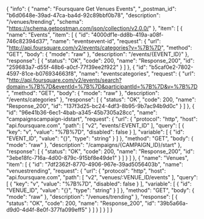 {
  "info": {
    "name": "Foursquare Get Venues Events",
    "_postman_id": "b6d0648e-39ad-47ca-ba4d-92c89bbf0b78",
    "description": "/venues/trending",
    "schema": "https://schema.getpostman.com/json/collection/v2.0.0/"
  },
  "item": [
    {
      "name": "Events",
      "item": [
        {
          "id": "4000df1e-dd8b-419a-a08f-746c82394d37",
          "name": "eventsevent-id",
          "request": {
            "url": "http://api.foursquare.com/v2/events/categories?v=%7B%7D",
            "method": "GET",
            "body": {
              "mode": "raw"
            },
            "description": "/events/{EVENT_ID}"
          },
          "response": [
            {
              "status": "OK",
              "code": 200,
              "name": "Response_200",
              "id": "259683a7-d55f-48b6-a0cf-77f39ee2f922"
            }
          ]
        },
        {
          "id": "b5caf0e2-7802-4597-81ce-b076934663f8",
          "name": "eventscategories",
          "request": {
            "url": "http://api.foursquare.com/v2/events/search?domain=%7B%7D&eventId=%7B%7D&participantId=%7B%7D&v=%7B%7D",
            "method": "GET",
            "body": {
              "mode": "raw"
            },
            "description": "/events/categories"
          },
          "response": [
            {
              "status": "OK",
              "code": 200,
              "name": "Response_200",
              "id": "137f3d25-bc24-4df3-8b95-9b7ac94b9d0c"
            }
          ]
        },
        {
          "id": "96e41b36-6ec1-4bab-a345-45b7305a28cc",
          "name": "campaignscampaign-idstart",
          "request": {
            "url": {
              "protocol": "http",
              "host": "api.foursquare.com",
              "path": [
                "v2",
                "events/:EVENT_ID"
              ],
              "query": [
                {
                  "key": "v",
                  "value": "%7B%7D",
                  "disabled": false
                }
              ],
              "variable": [
                {
                  "id": "EVENT_ID",
                  "value": "{}",
                  "type": "string"
                }
              ]
            },
            "method": "GET",
            "body": {
              "mode": "raw"
            },
            "description": "/campaigns/{CAMPAIGN_ID}/start"
          },
          "response": [
            {
              "status": "OK",
              "code": 200,
              "name": "Response_200",
              "id": "3ebe18fc-716a-4d00-879c-915bf8e49de1"
            }
          ]
        }
      ]
    },
    {
      "name": "Venues",
      "item": [
        {
          "id": "7df2362f-8770-4906-967e-39ad5056403b",
          "name": "venuestrending",
          "request": {
            "url": {
              "protocol": "http",
              "host": "api.foursquare.com",
              "path": [
                "v2",
                "venues/:VENUE_ID/events"
              ],
              "query": [
                {
                  "key": "v",
                  "value": "%7B%7D",
                  "disabled": false
                }
              ],
              "variable": [
                {
                  "id": "VENUE_ID",
                  "value": "{}",
                  "type": "string"
                }
              ]
            },
            "method": "GET",
            "body": {
              "mode": "raw"
            },
            "description": "/venues/trending"
          },
          "response": [
            {
              "status": "OK",
              "code": 200,
              "name": "Response_200",
              "id": "39b5a66a-d9d0-4d4f-8e0f-377fa099eff5"
            }
          ]
        }
      ]
    }
  ]
}